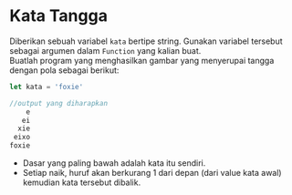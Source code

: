 # Kata Tangga

Diberikan sebuah variabel `kata` bertipe string. Gunakan variabel tersebut sebagai argumen dalam `Function` yang kalian buat. <br>
Buatlah program yang menghasilkan gambar yang menyerupai tangga dengan pola sebagai berikut:

```jsx
let kata = 'foxie'

//output yang diharapkan
    e
   ei
  xie
 eixo
foxie
```

- Dasar yang paling bawah adalah kata itu sendiri.
- Setiap naik, huruf akan berkurang 1 dari depan (dari value kata awal) kemudian kata tersebut dibalik.
